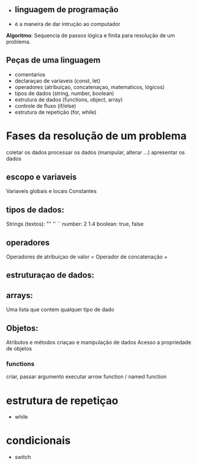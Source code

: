 - ## linguagem de programação 
- é a maneira de dar intrução ao computador

 **Algoritmo**: Sequencia de passos lógica e finita para resolução de um problema.

 ## Peças de uma linguagem 

 - comentarios 
 - declaraçao de variaveis (const, let)
 - operadores (atribuiçao, concatenaçao, matematicos, lógicos)
 - tipos de dados (string, number, boolean)
 - estrutura de dados (functions, object, array)
 - controle de fluxo (if/else)
 - estrutura de repetição (for, while)

 # Fases da resolução de um problema

 coletar os dados
 processar os dados (manipular, alterar ...)
 apresentar os dados

  ## escopo e variaveis

  Variaveis globais e locais
  Constantes 

  ## tipos de dados:

  Strings (textos): "" '' ``
  number: 2   1.4
  boolean: true, false 
  

  ## operadores 
  
  Operadores de atribuiçao de valor =
  Operador de concatenação  +
 
  ## estruturaçao de dados:
   

  ## arrays:

  Uma lista que contem qualquer tipo de dado 

  ## Objetos:

  Atributos e métodos
  criaçao e manipulação de dados
  Acesso a propriedade de objetos  
  
  
  ### functions 

  criar, passar argumento
  executar
  arrow function / named function

  # estrutura de repetiçao

  - while

  # condicionais 

  - switch